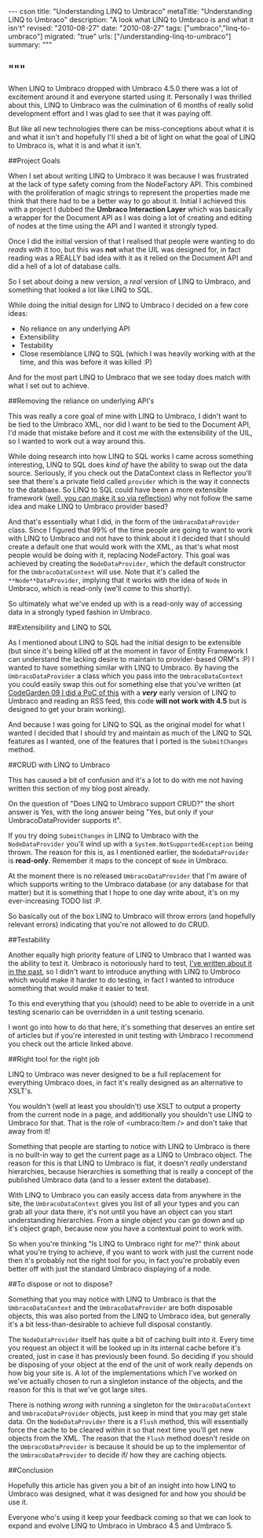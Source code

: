 --- cson
title: "Understanding LINQ to Umbraco"
metaTitle: "Understanding LINQ to Umbraco"
description: "A look what LINQ to Umbraco is and what it isn't"
revised: "2010-08-27"
date: "2010-08-27"
tags: ["umbraco","linq-to-umbraco"]
migrated: "true"
urls: ["/understanding-linq-to-umbraco"]
summary: """

"""
---
When LINQ to Umbraco dropped with Umbraco 4.5.0 there was a lot of excitement around it and everyone started using it. Personally I was thrilled about this, LINQ to Umbraco was the culmination of 6 months of really solid development effort and I was glad to see that it was paying off.

But like all new technologies there can be miss-conceptions about what it is and what it isn't and hopefully I'll shed a bit of light on what the goal of LINQ to Umbraco is, what it is and what it isn't.

##Project Goals

When I set about writing LINQ to Umbraco it was because I was frustrated at the lack of type safety coming from the NodeFactory API. This combined with the proliferation of magic strings to represent the properties made me think that there had to be a better way to go about it. Initial I achieved this with a project I dubbed the **Umbraco Interaction Layer** which was basically a wrapper for the Document API as I was doing a lot of creating and editing of nodes at the time using the API and I wanted it strongly typed.

Once I did the initial version of that I realised that people were wanting to do *reads* with it too, but this was **not** what the UIL was designed for, in fact reading was a REALLY bad idea with it as it relied on the Document API and did a hell of a lot of database calls.

So I set about doing a new version, a *real* version of LINQ to Umbraco, and something that looked a lot like LINQ to SQL.

While doing the initial design for LINQ to Umbraco I decided on a few core ideas:

* No reliance on any underlying API
* Extensibility
* Testability
* Close resemblance LINQ to SQL (which I was heavily working with at the time, and this was before it was killed :P)

And for the most part LINQ to Umbraco that we see today does match with what I set out to achieve.

##Removing the reliance on underlying API's

This was really a core goal of mine with LINQ to Umbraco, I didn't want to be tied to the Umbraco XML, nor did I want to be tied to the Document API, I'd made that mistake before and it cost me with the extensibility of the UIL, so I wanted to work out a way around this.

While doing research into how LINQ to SQL works I came across something interesting, LINQ to SQL does *kind of* have the ability to swap out the data source. Seriously, if you check out the DataContext class in Reflector you'll see that there's a private field called `provider` which is the way it connects to the database. So LINQ to SQL could have been a more extensible framework ([well, you can make it so via reflection][1]) why not follow the same idea and make LINQ to Umbraco provider based?

And that's essentially what I did, in the form of the `UmbracoDataProvider` class. Since I figured that 99% of the time people are going to want to work with LINQ to Umbraco and not have to think about it I decided that I should create a default one that would work with the XML, as that's what most people would be doing with it, replacing NodeFactory. This goal was achieved by creating the `NodeDataProvider`, which the default constructor for the `UmbracoDataContext` will use. Note that it's called the `**Node**DataProvider`, implying that it works with the idea of `Node` in Umbraco, which is read-only (we'll come to this shortly).

So ultimately what we've ended up with is a read-only way of accessing data in a strongly typed fashion in Umbraco.

##Extensibility and LINQ to SQL

As I mentioned about LINQ to SQL had the initial design to be extensible (but since it's being killed off at the moment in favor of Entity Framework I can understand the lacking desire to maintain to provider-based ORM's :P) I wanted to have something similar with LINQ to Umbraco. By having the `UmbracoDataProvider` a class which you pass into the `UmbracoDataContext` you could easily swap this out for something else that you've written (at [CodeGarden 09 I did a PoC of this][2] with a ***very*** early version of LINQ to Umbraco and reading an RSS feed, this code **will not work with 4.5** but is designed to get your brain working).

And because I was going for LINQ to SQL as the original model for what I wanted I decided that I should try and maintain as much of the LINQ to SQL features as I wanted, one of the features that I ported is the `SubmitChanges` method.

##CRUD with LINQ to Umbraco

This has caused a bit of confusion and it's a lot to do with me not having written this section of my blog post already.

On the question of "Does LINQ to Umbraco support CRUD?" the short answer is Yes, with the long answer being "Yes, but only if your UmbracoDataProvider supports it".

If you try doing `SubmitChanges` in LINQ to Umbraco with the `NodeDataProvider` you'll wind up with a `System.NotSupportedException` being thrown. The reason for this is, as I mentioned earlier, the `NodeDataProvider` is **read-only**. Remember it maps to the concept of `Node` in Umbraco.

At the moment there is no released `UmbracoDataProvider` that I'm aware of which supports writing to the Umbraco database (or any database for that matter) but it is something that I hope to one day write about, it's on my ever-increasing TODO list :P.

So basically out of the box LINQ to Umbraco will throw errors (and hopefully relevant errors) indicating that you're not allowed to do CRUD.

##Testability

Another equally high priority feature of LINQ to Umbraco that I wanted was the ability to test it. Umbraco is notoriously hard to test, [I've written about it in the past][3], so I didn't want to introduce anything with LINQ to Umbroco which would make it harder to do testing, in fact I wanted to introduce something that would make it easier to test.

To this end everything that you (should) need to be able to override in a unit testing scenario can be overridden in a unit testing scenario.

I wont go into how to do that here, it's something that deserves an entire set of articles but if you're interested in unit testing with Umbraco I recommend you check out the article linked above.

##Right tool for the right job

LINQ to Umbraco was never designed to be a full replacement for everything Umbraco does, in fact it's really designed as an alternative to XSLT's.

You wouldn't (well at least you shouldn't) use XSLT to output a property from the current node in a page, and additionally you shouldn't use LINQ to Umbraco for that. That is the role of &lt;umbraco:Item /&gt; and don't take that away from it!

Something that people are starting to notice with LINQ to Umbraco is there is no built-in way to get the current page as a LINQ to Umbraco object. The reason for this is that LINQ to Umbraco is flat, it doesn't *really* understand hierarchies, because hierarchies is something that is really a concept of the published Umbraco data (and to a lesser extent the database).

With LINQ to Umbraco you can easily access data from anywhere in the site, the `UmbracoDataContext` gives you list of all your types and you can grab all your data there, it's not until you have an object can you start understanding hierarchies. From a single object you can go down and up it's object graph, because now you have a contextual point to work with.

So when you're thinking "Is LINQ to Umbraco right for me?" think about what you're trying to achieve, if you want to work with just the current node then it's probably not the right tool for you, in fact you're probably even better off with just the standard Umbraco displaying of a node.

##To dispose or not to dispose?

Something that you may notice with LINQ to Umbraco is that the `UmbracoDataContext` and the `UmbracoDataProvider` are both disposable objects, this was also ported from the LINQ to Umbraco idea, but generally it's a bit less-than-desirable to achieve full disposal constantly.

The `NodeDataProvider` itself has quite a bit of caching built into it. Every time you request an object it will be looked up in its internal cache before it's created, just in case it has previously been found. So deciding if you should be disposing of your object at the end of the unit of work really depends on how big your site is. A lot of the implementations which I've worked on we've actually chosen to run a singleton instance of the objects, and the reason for this is that we've got large sites.

There is nothing *wrong* with running a singleton for the `UmbracoDataContext` and `UmbracoDataProvider` objects, just keep in mind that you may get stale data. On the `NodeDataProvider` there is a `Flush` method, this will essentially force the cache to be cleared within it so that next time you'll get new objects from the XML. The reason that the `Flush` method doesn't reside on the `UmbracoDataProvider` is because it should be up to the implementor of the `UmbracoDataProvider` to decide if/ how they are caching objects.

##Conclusion

Hopefully this article has given you a bit of an insight into how LINQ to Umbraco was designed, what it was designed for and how you should be use it.

Everyone who's using it keep your feedback coming so that we can look to expand and evolve LINQ to Umbraco in Umbraco 4.5 and Umbraco 5.


  [1]: http://blogs.msdn.com/b/mattwar/archive/2008/05/04/mocks-nix-an-extensible-linq-to-sql-datacontext.aspx
  [2]: /rssdataprovider-for-linq-to-umbraco
  [3]: /unit-testing-with-umbraco